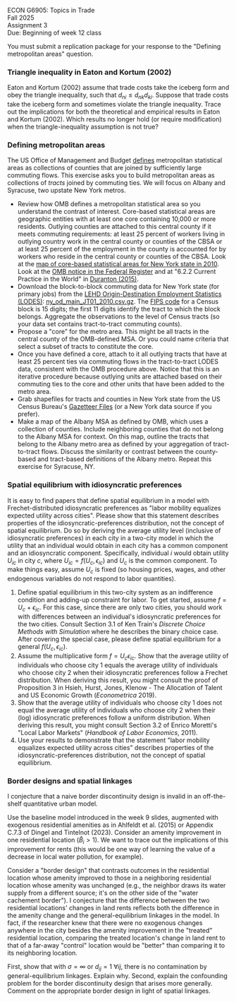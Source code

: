 ECON G6905: Topics in Trade\
Fall 2025\
Assignment 3\
Due: Beginning of week 12 class

You must submit a replication package for your response to the "Defining metropolitan areas" question.

### Triangle inequality in Eaton and Kortum (2002)

Eaton and Kortum (2002) assume that trade costs take the iceberg form and obey the triangle inequality,
such that $d_{ni} \leq d_{nk} d_{ki}$.
Suppose that trade costs take the iceberg form and sometimes violate the triangle inequality.
Trace out the implications for both the theoretical and empirical results in Eaton and Kortum (2002).
Which results no longer hold (or require modification) when the triangle-inequality assumption is not true?

### Defining metropolitan areas

The US Office of Management and Budget [defines](https://www.census.gov/programs-surveys/metro-micro/about/omb-standards/2010.html) metropolitan statistical areas as collections of counties that are joined by sufficiently large commuting flows.
This exercise asks you to build metropolitan areas as collections of *tracts* joined by commuting ties.
We will focus on Albany and Syracuse, two upstate New York metros.

- Review how OMB defines a metropolitan statistical area so you understand the contrast of interest.
Core-based statistical areas are geographic entities with at least one core containing 10,000 or more residents.
Outlying counties are attached to this central county if it meets commuting requirements: 
at least 25 percent of workers living in outlying country work in the central county or counties of the CBSA
or
at least 25 percent of the employment in the county is accounted for by workers who reside in the central county or counties of the CBSA.
Look at the [map of core-based statistical areas for New York state in 2010](https://www2.census.gov/geo/maps/metroarea/stcbsa_pg/Dec2009/cbsa2009_NY.pdf).
Look at the [OMB notice in the Federal Register](https://www.govinfo.gov/content/pkg/FR-2010-06-28/pdf/2010-15605.pdf) and at "6.2.2 Current Practice in the World" in [Duranton (2015)](https://ideas.repec.org/h/spr/advchp/978-4-431-55390-8_6.html).
- Download the block-to-block commuting data for New York state (for primary jobs) from the [LEHD Origin-Destination Employment Statistics (LODES)](https://lehd.ces.census.gov/data/): [
ny_od_main_JT01_2010.csv.gz](https://lehd.ces.census.gov/data/lodes/LODES8/ny/od/ny_od_main_JT00_2010.csv.gz). 
The [FIPS code](https://www.census.gov/programs-surveys/geography/guidance/geo-identifiers.html) for a Census block is 15 digits; the first 11 digits identify the tract to which the block belongs.
Aggregate the observations to the level of Census tracts (so your data set contains tract-to-tract commuting counts).
- Propose a "core" for the metro area.
This might be all tracts in the central county of the OMB-defined MSA.
Or you could name criteria that select a subset of tracts to constitute the core.
- Once you have defined a core, attach to it all outlying tracts that have at least 25 percent ties via commuting flows in the tract-to-tract LODES data, consistent with the OMB procedure above.
Notice that this is an iterative procedure because outlying units are attached based on their commuting ties to the core and other units that have been added to the metro area.
- Grab shapefiles for tracts and counties in New York state from the US Census Bureau's [Gazetteer Files](https://www.census.gov/geographies/reference-files/time-series/geo/gazetteer-files.html) (or a New York data source if you prefer).
- Make a map of the Albany MSA as defined by OMB, which uses a collection of counties.
Include neighboring counties that do not belong to the Albany MSA for context.
On this map, outline the tracts that belong to the Albany metro area as defined by your aggregation of tract-to-tract flows.
Discuss the similarity or contrast between the county-based and tract-based definitions of the Albany metro.
Repeat this exercise for Syracuse, NY.

### Spatial equilibrium with idiosyncratic preferences

It is easy to find papers that define spatial equilibrium in a model with Frechet-distributed idiosyncratic preferences as "labor mobility equalizes expected utility across cities".
Please show that this statement describes properties of the idiosyncratic-preferences distribution, not the concept of spatial equilibrium.
Do so by deriving the average utility level (inclusive of idiosyncratic preferences) in each city in a two-city model in which the utility that an individual would obtain in each city has a common component and an idiosyncratic component.
Specifically,
individual $i$ would obtain utility $U_{ic}$ in city $c$, where $U_{ic} = f(U_c,\epsilon_{ic})$ and $U_c$ is the common component.
To make things easy, assume $U_c$ is fixed (so housing prices, wages, and other endogenous variables do not respond to labor quantities).
1. Define spatial equilibrium in this two-city system as an indifference condition and adding-up constraint for labor. To get started, assume $f = U_c + \epsilon_{ic}$. For this case, since there are only two cities, you should work with differences between an individual's idiosyncratic preferences for the two cities. Consult Section 3.1 of Ken Train's *Discrete Choice Methods with Simulation* where he describes the binary choice case. After covering the special case, please define spatial equilibrium for a general $f(U_c,\epsilon_{ic})$.
2. Assume the multiplicative form $f = U_c \epsilon_{ic}$. Show that the average utility of individuals who choose city 1 equals the average utility of individuals who choose city 2 when their idiosyncratic preferences follow a Frechet distribution.
When deriving this result, you might consult the proof of Proposition 3 in Hsieh, Hurst, Jones, Klenow - The Allocation of Talent and US Economic Growth (*Econometrica* 2019).
3. Show that the average utility of individuals who choose city 1 does not equal the average utility of individuals who choose city 2 when their (log) idiosyncratic preferences follow a uniform distribution.
When deriving this result, you might consult Section 3.2 of Enrico Moretti's "Local Labor Markets" (*Handbook of Labor Economics*, 2011).
4. Use your results to demonstrate that the statement "labor mobility equalizes expected utility across cities" describes properties of the idiosyncratic-preferences distribution, not the concept of spatial equilibrium.


### Border designs and spatial linkages

I conjecture that a naive border discontinuity design is invalid in an off-the-shelf quantitative urban model.

Use the baseline model introduced in the week 9 slides, augmented with exogenous residential amenities as in Ahlfeldt et al. (2015) or Appendix C.7.3 of Dingel and Tintelnot (2023).
Consider an amenity improvement in one residential location ($\hat{B}_{i} > 1$).
We want to trace out the implications of this improvement for rents (this would be one way of learning the value of a decrease in local water pollution, for example).

Consider a "border design" that contrasts outcomes in the residential location whose amenity improved to those in a neighboring residential location whose amenity was unchanged (e.g., the neighbor draws its water supply from a different source; it's on the other side of the "water cachement border").
I conjecture that the difference between the two residential locations' changes in land rents reflects both the difference in the amenity change and the general-equilibrium linkages in the model.
In fact, if the researcher knew that there were no exogenous changes anywhere in the city besides the amenity improvement in the "treated" residential location, comparing the treated location's change in land rent to that of a far-away "control" location would be "better" than comparing it to its neighboring location.

First, show that with $\sigma = \infty$ or $d_{ij} = 1 \ \forall ij$, there is no contamination by general-equilibrium linkages.
Explain why.
Second, explain the confounding problem for the border discontinuity design that arises more generally.
Comment on the appropriate border design in light of spatial linkages.
